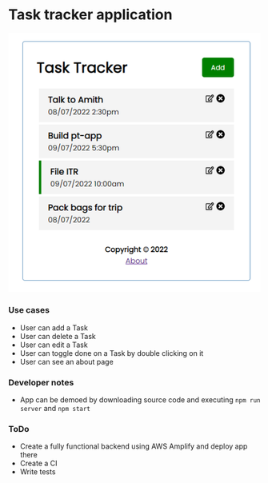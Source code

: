 # Task tracker application

![](images/TodoApp.png?raw=true "LandingPage")

### Use cases

- User can add a Task
- User can delete a Task
- User can edit a Task
- User can toggle done on a Task by double clicking on it
- User can see an about page

### Developer notes

- App can be demoed by downloading source code and executing `npm run server` and `npm start`

### ToDo

- Create a fully functional backend using AWS Amplify and deploy app there
- Create a CI
- Write tests
